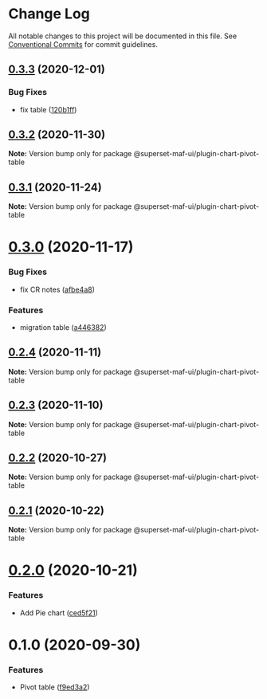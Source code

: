 # Change Log

All notable changes to this project will be documented in this file.
See [Conventional Commits](https://conventionalcommits.org) for commit guidelines.

## [0.3.3](https://gitlab.com/nielsen-media/maf/superset/superset-maf-ui/compare/@superset-maf-ui/plugin-chart-pivot-table@0.3.2...@superset-maf-ui/plugin-chart-pivot-table@0.3.3) (2020-12-01)


### Bug Fixes

* fix table ([120b1ff](https://gitlab.com/nielsen-media/maf/superset/superset-maf-ui/commit/120b1ffc83897eddcdad5a051deabedff1f8aff2))





## [0.3.2](https://gitlab.com/nielsen-media/maf/superset/superset-maf-ui/compare/@superset-maf-ui/plugin-chart-pivot-table@0.3.1...@superset-maf-ui/plugin-chart-pivot-table@0.3.2) (2020-11-30)

**Note:** Version bump only for package @superset-maf-ui/plugin-chart-pivot-table





## [0.3.1](https://gitlab.com/nielsen-media/maf/superset/superset-maf-ui/compare/@superset-maf-ui/plugin-chart-pivot-table@0.2.4...@superset-maf-ui/plugin-chart-pivot-table@0.3.1) (2020-11-24)

**Note:** Version bump only for package @superset-maf-ui/plugin-chart-pivot-table





# [0.3.0](https://gitlab.com/nielsen-media/maf/superset/superset-maf-ui/compare/@superset-maf-ui/plugin-chart-pivot-table@0.2.4...@superset-maf-ui/plugin-chart-pivot-table@0.3.0) (2020-11-17)


### Bug Fixes

* fix CR notes ([afbe4a8](https://gitlab.com/nielsen-media/maf/superset/superset-maf-ui/commit/afbe4a8fd75dcf9ddd1bdf29801f549f68766e31))


### Features

* migration table ([a446382](https://gitlab.com/nielsen-media/maf/superset/superset-maf-ui/commit/a4463822a405dbc7ac86222f435267cfef5259bf))





## [0.2.4](https://gitlab.com/nielsen-media/maf/superset/superset-maf-ui/compare/@superset-maf-ui/plugin-chart-pivot-table@0.2.3...@superset-maf-ui/plugin-chart-pivot-table@0.2.4) (2020-11-11)

**Note:** Version bump only for package @superset-maf-ui/plugin-chart-pivot-table





## [0.2.3](https://gitlab.com/nielsen-media/maf/superset/superset-maf-ui/compare/@superset-maf-ui/plugin-chart-pivot-table@0.2.2...@superset-maf-ui/plugin-chart-pivot-table@0.2.3) (2020-11-10)

**Note:** Version bump only for package @superset-maf-ui/plugin-chart-pivot-table





## [0.2.2](https://gitlab.com/nielsen-media/maf/superset/superset-maf-ui/compare/@superset-maf-ui/plugin-chart-pivot-table@0.2.1...@superset-maf-ui/plugin-chart-pivot-table@0.2.2) (2020-10-27)

**Note:** Version bump only for package @superset-maf-ui/plugin-chart-pivot-table





## [0.2.1](https://gitlab.com/nielsen-media/maf/superset/superset-maf-ui/compare/@superset-maf-ui/plugin-chart-pivot-table@0.2.0...@superset-maf-ui/plugin-chart-pivot-table@0.2.1) (2020-10-22)

**Note:** Version bump only for package @superset-maf-ui/plugin-chart-pivot-table





# [0.2.0](https://gitlab.com/nielsen-media/maf/superset/superset-maf-ui/compare/@superset-maf-ui/plugin-chart-pivot-table@0.1.0...@superset-maf-ui/plugin-chart-pivot-table@0.2.0) (2020-10-21)


### Features

* Add Pie chart ([ced5f21](https://gitlab.com/nielsen-media/maf/superset/superset-maf-ui/commit/ced5f2185ddfec2003d0b88b42c075beea0f0cb2))





# 0.1.0 (2020-09-30)


### Features

* Pivot table ([f9ed3a2](https://gitlab.com/nielsen-media/maf/superset/superset-maf-ui/commit/f9ed3a29eeff8e173e5f708e2278212651b11fbf))
